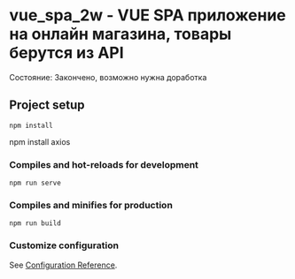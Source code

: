 # vue_spa_2w  - VUE SPA приложение на онлайн магазина, товары берутся из API

Состояние: Закончено, возможно нужна доработка

## Project setup
```
npm install
```
npm install axios
### Compiles and hot-reloads for development
```
npm run serve
```

### Compiles and minifies for production
```
npm run build
```

### Customize configuration
See [Configuration Reference](https://cli.vuejs.org/config/).
